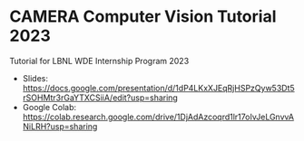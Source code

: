 # CAMERA Computer Vision Tutorial 2023

Tutorial for LBNL WDE Internship Program 2023
- Slides: https://docs.google.com/presentation/d/1dP4LKxXJEqRjHSPzQyw53Dt5rSOHMtr3rGaYTXCSiiA/edit?usp=sharing
- Google Colab: https://colab.research.google.com/drive/1DjAdAzcoqrd1lr17oIvJeLGnvvANiLRH?usp=sharing
